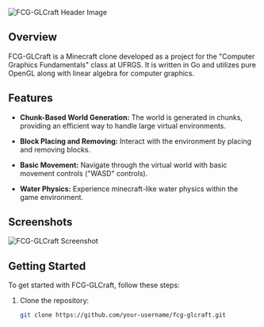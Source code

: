 ![FCG-GLCraft Header Image](https://user-images.githubusercontent.com/33813822/161403887-c3c6ace3-a617-4235-aa73-a67d5b83daac.png)

## Overview

FCG-GLCraft is a Minecraft clone developed as a project for the "Computer Graphics Fundamentals" class at UFRGS. It is written in Go and utilizes pure OpenGL along with linear algebra for computer graphics.

## Features

- **Chunk-Based World Generation:** The world is generated in chunks, providing an efficient way to handle large virtual environments.

- **Block Placing and Removing:** Interact with the environment by placing and removing blocks.

- **Basic Movement:** Navigate through the virtual world with basic movement controls ("WASD" controls).

- **Water Physics:** Experience minecraft-like water physics within the game environment.

## Screenshots

![FCG-GLCraft Screenshot](https://user-images.githubusercontent.com/33813822/161899025-4d0317cb-3aaf-42f7-8d27-47f3d4804541.png)

## Getting Started

To get started with FCG-GLCraft, follow these steps:

1. Clone the repository:

   ```bash
   git clone https://github.com/your-username/fcg-glcraft.git

